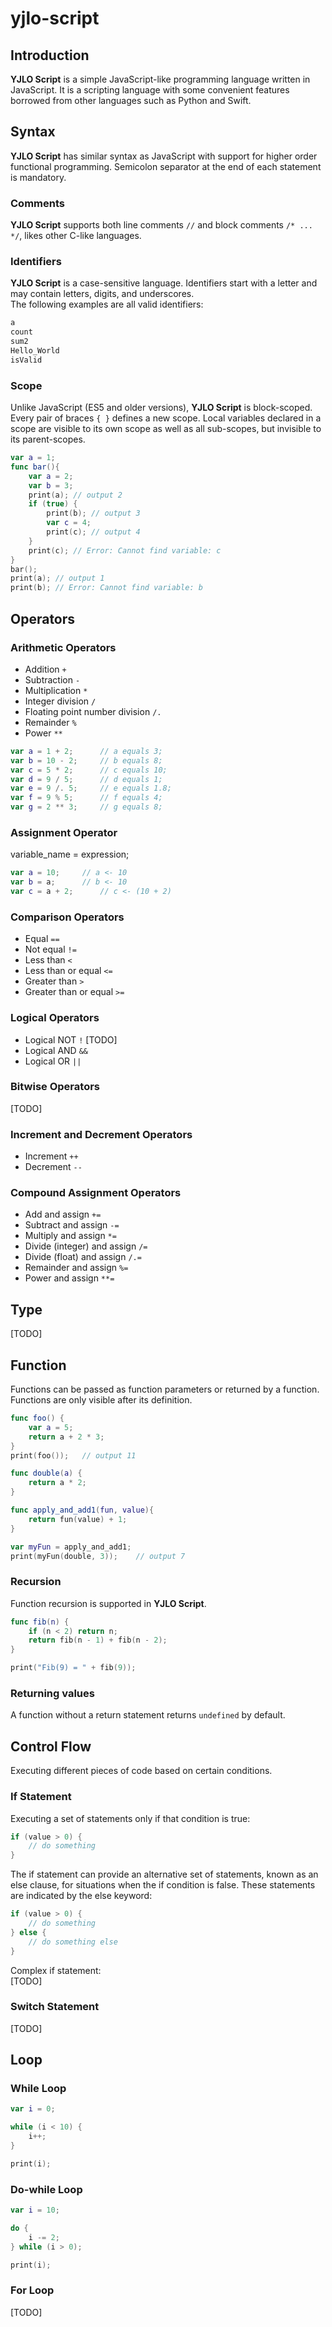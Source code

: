 # yjlo-script
## Introduction

**YJLO Script** is a simple JavaScript-like programming language written in JavaScript. It is a scripting language with some convenient features borrowed from other languages such as Python and Swift.

## Syntax
**YJLO Script** has similar syntax as JavaScript with support for higher order functional programming. Semicolon separator at the end of each statement is mandatory.

### Comments
**YJLO Script** supports both line comments `//` and block comments `/* ... */`, likes other C-like languages.

### Identifiers
**YJLO Script** is a case-sensitive language. Identifiers start with a letter and may contain letters, digits, and underscores.  
The following examples are all valid identifiers:
```swift
a
count
sum2
Hello_World
isValid
```

### Scope
Unlike JavaScript (ES5 and older versions), **YJLO Script** is block-scoped. Every pair of braces `{ }` defines a new scope. Local variables declared in a scope are visible to its own scope as well as all sub-scopes, but invisible to its parent-scopes.
```swift
var a = 1;
func bar(){
	var a = 2;
	var b = 3;
	print(a); // output 2
	if (true) {
		print(b); // output 3
		var c = 4;
		print(c); // output 4
	}
	print(c); // Error: Cannot find variable: c
}
bar();
print(a); // output 1
print(b); // Error: Cannot find variable: b
```

## Operators
### Arithmetic Operators
- Addition `+`
- Subtraction `-`
- Multiplication `*`
- Integer division `/`
- Floating point number division `/.`
- Remainder `%`
- Power `**`
```swift
var a = 1 + 2;		// a equals 3; 
var b = 10 - 2;		// b equals 8;
var c = 5 * 2;		// c equals 10;
var d = 9 / 5;		// d equals 1;
var e = 9 /. 5;		// e equals 1.8;
var f = 9 % 5;		// f equals 4;
var g = 2 ** 3;		// g equals 8;
```

### Assignment Operator
variable_name = expression;
```swift
var a = 10;		// a <- 10
var b = a;		// b <- 10
var c = a + 2;		// c <- (10 + 2)
```

### Comparison Operators
- Equal `==`
- Not equal `!=`
- Less than `<`
- Less than or equal `<=`
- Greater than `>`
- Greater than or equal `>=`

### Logical Operators
- Logical NOT `!`	[TODO]
- Logical AND `&&`
- Logical OR `||`

### Bitwise Operators
[TODO]

### Increment and Decrement Operators
- Increment `++`
- Decrement `--`

### Compound Assignment Operators
- Add and assign `+=`
- Subtract and assign `-=`
- Multiply and assign `*=`
- Divide (integer) and assign `/=`
- Divide (float) and assign `/.=`
- Remainder and assign `%=`
- Power and assign `**=`

## Type
[TODO]

## Function
Functions can be passed as function parameters or returned by a function. Functions are only visible after its definition.
```swift
func foo() {
	var a = 5;
	return a + 2 * 3;
}
print(foo());	// output 11
```
```swift
func double(a) {
	return a * 2;
}

func apply_and_add1(fun, value){
	return fun(value) + 1;
}

var myFun = apply_and_add1;
print(myFun(double, 3));	// output 7
```

### Recursion
Function recursion is supported in **YJLO Script**.
```swift
func fib(n) {
	if (n < 2) return n;
	return fib(n - 1) + fib(n - 2);
}

print("Fib(9) = " + fib(9));
```

### Returning values
A function without a return statement returns `undefined` by default.

## Control Flow
Executing different pieces of code based on certain conditions.
### If Statement
Executing a set of statements only if that condition is true:
```swift
if (value > 0) {
	// do something
}
```
The if statement can provide an alternative set of statements, known as an else clause, for situations when the if condition is false. These statements are indicated by the else keyword:
```swift
if (value > 0) {
	// do something
} else {
	// do something else
}
```
Complex if statement:  
[TODO]

### Switch Statement
[TODO]

## Loop
### While Loop
```swift
var i = 0;

while (i < 10) {
	i++;
}

print(i);
```

### Do-while Loop
```swift
var i = 10;

do {
	i -= 2;
} while (i > 0);

print(i);
```

### For Loop
[TODO]